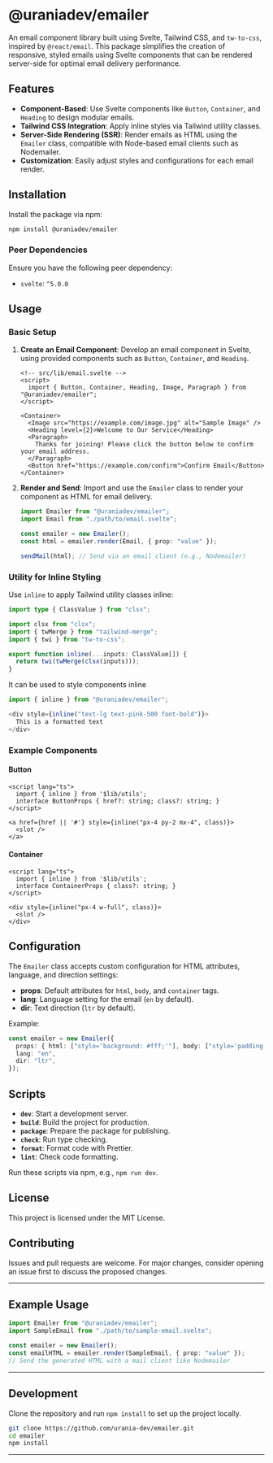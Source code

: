 # @uraniadev/emailer

An email component library built using Svelte, Tailwind CSS, and `tw-to-css`, inspired by `@react/email`. This package simplifies the creation of responsive, styled emails using Svelte components that can be rendered server-side for optimal email delivery performance.

## Features

- **Component-Based**: Use Svelte components like `Button`, `Container`, and `Heading` to design modular emails.
- **Tailwind CSS Integration**: Apply inline styles via Tailwind utility classes.
- **Server-Side Rendering (SSR)**: Render emails as HTML using the `Emailer` class, compatible with Node-based email clients such as Nodemailer.
- **Customization**: Easily adjust styles and configurations for each email render.

## Installation

Install the package via npm:

```bash
npm install @uraniadev/emailer
```

### Peer Dependencies

Ensure you have the following peer dependency:

- `svelte`: `^5.0.0`

## Usage

### Basic Setup

1. **Create an Email Component**: Develop an email component in Svelte, using provided components such as `Button`, `Container`, and `Heading`.

   ```svelte
   <!-- src/lib/email.svelte -->
   <script>
     import { Button, Container, Heading, Image, Paragraph } from "@uraniadev/emailer";
   </script>

   <Container>
     <Image src="https://example.com/image.jpg" alt="Sample Image" />
     <Heading level={2}>Welcome to Our Service</Heading>
     <Paragraph>
       Thanks for joining! Please click the button below to confirm your email address.
     </Paragraph>
     <Button href="https://example.com/confirm">Confirm Email</Button>
   </Container>
   ```

2. **Render and Send**: Import and use the `Emailer` class to render your component as HTML for email delivery.

   ```typescript
   import Emailer from "@uraniadev/emailer";
   import Email from "./path/to/email.svelte";

   const emailer = new Emailer();
   const html = emailer.render(Email, { prop: "value" });

   sendMail(html); // Send via an email client (e.g., Nodemailer)
   ```

### Utility for Inline Styling

Use `inline` to apply Tailwind utility classes inline:

```typescript
import type { ClassValue } from "clsx";

import clsx from "clsx";
import { twMerge } from "tailwind-merge";
import { twi } from "tw-to-css";

export function inline(...inputs: ClassValue[]) {
  return twi(twMerge(clsx(inputs)));
}

```
It can be used to style components inline

```typescript
import { inline } from "@uraniadev/emailer";

<div style={inline("text-lg text-pink-500 font-bold")}>
  This is a formatted text
</div>
```

### Example Components

#### Button

```svelte
<script lang="ts">
  import { inline } from '$lib/utils';
  interface ButtonProps { href?: string; class?: string; }
</script>

<a href={href || '#'} style={inline("px-4 py-2 mx-4", class)}>
  <slot />
</a>
```

#### Container

```svelte
<script lang="ts">
  import { inline } from '$lib/utils';
  interface ContainerProps { class?: string; }
</script>

<div style={inline("px-4 w-full", class)}>
  <slot />
</div>
```

## Configuration

The `Emailer` class accepts custom configuration for HTML attributes, language, and direction settings:

- **props**: Default attributes for `html`, `body`, and `container` tags.
- **lang**: Language setting for the email (`en` by default).
- **dir**: Text direction (`ltr` by default).

Example:

```typescript
const emailer = new Emailer({
  props: { html: ["style='background: #fff;'"], body: ["style='padding: 20px;'"] },
  lang: "en",
  dir: "ltr",
});
```

## Scripts

- **`dev`**: Start a development server.
- **`build`**: Build the project for production.
- **`package`**: Prepare the package for publishing.
- **`check`**: Run type checking.
- **`format`**: Format code with Prettier.
- **`lint`**: Check code formatting.

Run these scripts via npm, e.g., `npm run dev`.

## License

This project is licensed under the MIT License.

## Contributing

Issues and pull requests are welcome. For major changes, consider opening an issue first to discuss the proposed changes.

---

## Example Usage

```typescript
import Emailer from "@uraniadev/emailer";
import SampleEmail from "./path/to/sample-email.svelte";

const emailer = new Emailer();
const emailHTML = emailer.render(SampleEmail, { prop: "value" });
// Send the generated HTML with a mail client like Nodemailer
```

--- 

## Development

Clone the repository and run `npm install` to set up the project locally.

```bash
git clone https://github.com/urania-dev/emailer.git
cd emailer
npm install
```

---